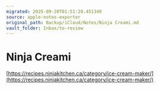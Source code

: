 ```yaml
---
migrated: 2025-09-20T01:51:20.451349
source: apple-notes-exporter
original_path: Backup/iCloud/Notes/Ninja Creami.md
vault_folder: Inbox/to-review
---
```

# Ninja Creami
[https://recipes.ninjakitchen.ca/category/ice-cream-maker/](https://recipes.ninjakitchen.ca/category/ice-cream-maker/)

